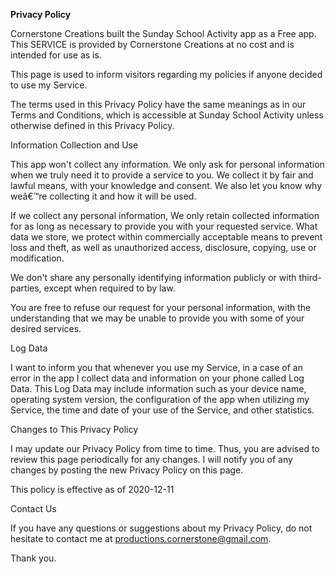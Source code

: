 **Privacy Policy**

Cornerstone Creations built the Sunday School Activity app as a Free app. This SERVICE is provided by Cornerstone Creations at no cost and is intended for use as is.

This page is used to inform visitors regarding my policies if anyone decided to use my Service.

The terms used in this Privacy Policy have the same meanings as in our Terms and Conditions, which is accessible at Sunday School Activity unless otherwise defined in this Privacy Policy.

Information Collection and Use

This app won't collect any information. We only ask for personal information when we truly need it to provide a service to you. We collect it by fair and lawful means, with your knowledge and consent. We also let you know why weâ€™re collecting it and how it will be used.

If we collect any personal information, We only retain collected information for as long as necessary to provide you with your requested service. What data we store, we protect within commercially acceptable means to prevent loss and theft, as well as unauthorized access, disclosure, copying, use or modification.

We don't share any personally identifying information publicly or with third-parties, except when required to by law.

You are free to refuse our request for your personal information, with the understanding that we may be unable to provide you with some of your desired services.

Log Data

I want to inform you that whenever you use my Service, in a case of an error in the app I collect data and information on your phone called Log Data. This Log Data may include information such as your device name, operating system version, the configuration of the app when utilizing my Service, the time and date of your use of the Service, and other statistics.

Changes to This Privacy Policy

I may update our Privacy Policy from time to time. Thus, you are advised to review this page periodically for any changes. I will notify you of any changes by posting the new Privacy Policy on this page.

This policy is effective as of 2020-12-11

Contact Us

If you have any questions or suggestions about my Privacy Policy, do not hesitate to contact me at productions.cornerstone@gmail.com.

Thank you.
